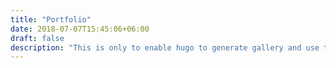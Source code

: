 ```yaml
---
title: "Portfolio"
date: 2018-07-07T15:45:06+06:00
draft: false
description: "This is only to enable hugo to generate gallery and use theme code"
---
```

